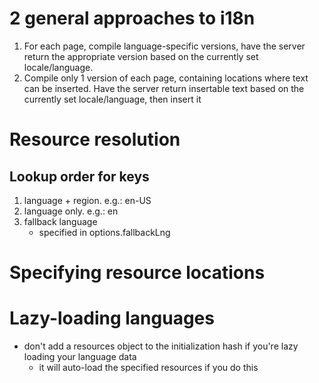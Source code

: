2 general approaches to i18n
============================
1)   For each page, compile language-specific versions, have the server return the appropriate
     version based on the currently set locale/language.
2)   Compile only 1 version of each page, containing locations where text can be inserted. Have
     the server return insertable text based on the currently set locale/language, then insert it

Resource resolution
===================

Lookup order for keys
---------------------
1)  language + region. e.g.:  en-US
2)  language only.     e.g.:  en
3)  fallback language
    *   specified in options.fallbackLng

Specifying resource locations
=============================


Lazy-loading languages
======================
*   don't add a resources object to the initialization hash if you're lazy loading your language data
    *   it will auto-load the specified resources if you do this



